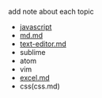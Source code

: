 add note about each topic

* [javascript](javascript.md)
* [md.md](md.md)
* [text-editor.md](text-editors.md)
 * sublime
 * atom
 * vim
* [excel.md](excel.md)
* css(css.md)
